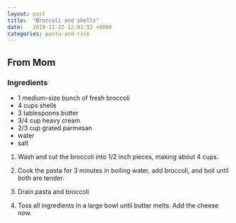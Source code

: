 ```yaml
---
layout: post
title:  "Broccoli and shells"
date:   2019-12-22 12:01:52 +0000
categories: pasta-and-rice
---
```


## From Mom
### Ingredients
* 1 medium-size bunch of fresh broccoli
* 4 cups shells
* 3 tablespoons butter
* 3/4 cup heavy cream
* 2/3 cup grated parmesan
* water
* salt


1. Wash and cut the broccoli into 1/2 inch pieces, making about 4 cups.

2. Cook the pasta for 3 minutes in boiling water, add broccoli, and boil until both are tender.

4. Drain pasta and broccoli

5. Toss all ingredients in a large bowl until butter melts. Add the cheese now.

